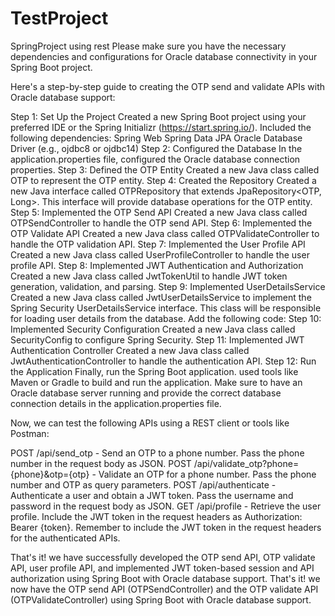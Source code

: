 # TestProject
SpringProject using rest
Please make sure you have the necessary dependencies and configurations for Oracle database connectivity in your Spring Boot project.

Here's a step-by-step guide to creating the OTP send and validate APIs with Oracle database support:

Step 1: Set Up the Project
Created a new Spring Boot project using your preferred IDE or the Spring Initializr (https://start.spring.io/). Included the following dependencies:
Spring Web
Spring Data JPA
Oracle Database Driver (e.g., ojdbc8 or ojdbc14)
Step 2: Configured the Database
In the application.properties file, configured the Oracle database connection properties. 
Step 3: Defined the OTP Entity
Created a new Java class called OTP to represent the OTP entity.
Step 4: Created the Repository
Created a new Java interface called OTPRepository that extends JpaRepository<OTP, Long>. This interface will provide database operations for the OTP entity.
Step 5: Implemented the OTP Send API
Created a new Java class called OTPSendController to handle the OTP send API. 
Step 6: Implemented the OTP Validate API
Created a new Java class called OTPValidateController to handle the OTP validation API.
Step 7: Implemented the User Profile API
Created a new Java class called UserProfileController to handle the user profile API.
Step 8: Implemented JWT Authentication and Authorization
Created a new Java class called JwtTokenUtil to handle JWT token generation, validation, and parsing.
Step 9: Implemented UserDetailsService
Created a new Java class called JwtUserDetailsService to implement the Spring Security UserDetailsService interface. This class will be responsible for loading user details from the database. Add the following code:
Step 10: Implemented Security Configuration
Created a new Java class called SecurityConfig to configure Spring Security.
Step 11: Implemented JWT Authentication Controller
Created a new Java class called JwtAuthenticationController to handle the authentication API.
Step 12: Run the Application
Finally, run the Spring Boot application. used tools like Maven or Gradle to build and run the application. Make sure to have an Oracle database server running and provide the correct database connection details in the application.properties file.

Now, we can test the following APIs using a REST client or tools like Postman:

POST /api/send_otp - Send an OTP to a phone number. Pass the phone number in the request body as JSON.
POST /api/validate_otp?phone={phone}&otp={otp} - Validate an OTP for a phone number. Pass the phone number and OTP as query parameters.
POST /api/authenticate - Authenticate a user and obtain a JWT token. Pass the username and password in the request body as JSON.
GET /api/profile - Retrieve the user profile. Include the JWT token in the request headers as Authorization: Bearer {token}.
Remember to include the JWT token in the request headers for the authenticated APIs.

That's it! we have successfully developed the OTP send API, OTP validate API, user profile API, and implemented JWT token-based session and API authorization using Spring Boot with Oracle database support.
That's it! we now have the OTP send API (OTPSendController) and the OTP validate API (OTPValidateController) using Spring Boot with Oracle database support.

